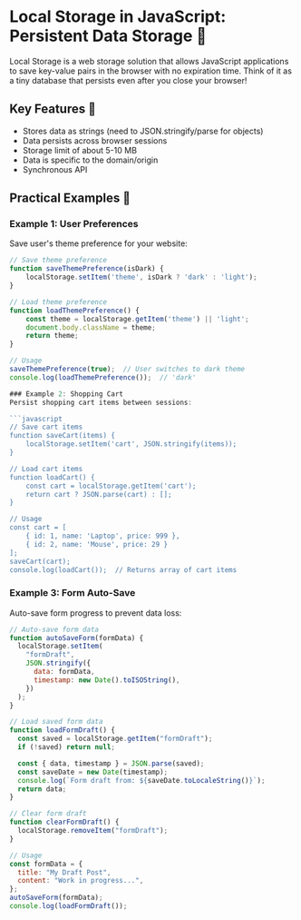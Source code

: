 # Local Storage in JavaScript: Persistent Data Storage 💾

Local Storage is a web storage solution that allows JavaScript applications to save key-value pairs in the browser with no expiration time. Think of it as a tiny database that persists even after you close your browser!

## Key Features 🔑

- Stores data as strings (need to JSON.stringify/parse for objects)
- Data persists across browser sessions
- Storage limit of about 5-10 MB
- Data is specific to the domain/origin
- Synchronous API

## Practical Examples 🚀

### Example 1: User Preferences

Save user's theme preference for your website:

````javascript
// Save theme preference
function saveThemePreference(isDark) {
    localStorage.setItem('theme', isDark ? 'dark' : 'light');
}

// Load theme preference
function loadThemePreference() {
    const theme = localStorage.getItem('theme') || 'light';
    document.body.className = theme;
    return theme;
}

// Usage
saveThemePreference(true);  // User switches to dark theme
console.log(loadThemePreference());  // 'dark'

### Example 2: Shopping Cart
Persist shopping cart items between sessions:

```javascript
// Save cart items
function saveCart(items) {
    localStorage.setItem('cart', JSON.stringify(items));
}

// Load cart items
function loadCart() {
    const cart = localStorage.getItem('cart');
    return cart ? JSON.parse(cart) : [];
}

// Usage
const cart = [
    { id: 1, name: 'Laptop', price: 999 },
    { id: 2, name: 'Mouse', price: 29 }
];
saveCart(cart);
console.log(loadCart());  // Returns array of cart items
````

### Example 3: Form Auto-Save

Auto-save form progress to prevent data loss:

```javascript
// Auto-save form data
function autoSaveForm(formData) {
  localStorage.setItem(
    "formDraft",
    JSON.stringify({
      data: formData,
      timestamp: new Date().toISOString(),
    })
  );
}

// Load saved form data
function loadFormDraft() {
  const saved = localStorage.getItem("formDraft");
  if (!saved) return null;

  const { data, timestamp } = JSON.parse(saved);
  const saveDate = new Date(timestamp);
  console.log(`Form draft from: ${saveDate.toLocaleString()}`);
  return data;
}

// Clear form draft
function clearFormDraft() {
  localStorage.removeItem("formDraft");
}

// Usage
const formData = {
  title: "My Draft Post",
  content: "Work in progress...",
};
autoSaveForm(formData);
console.log(loadFormDraft());
```
